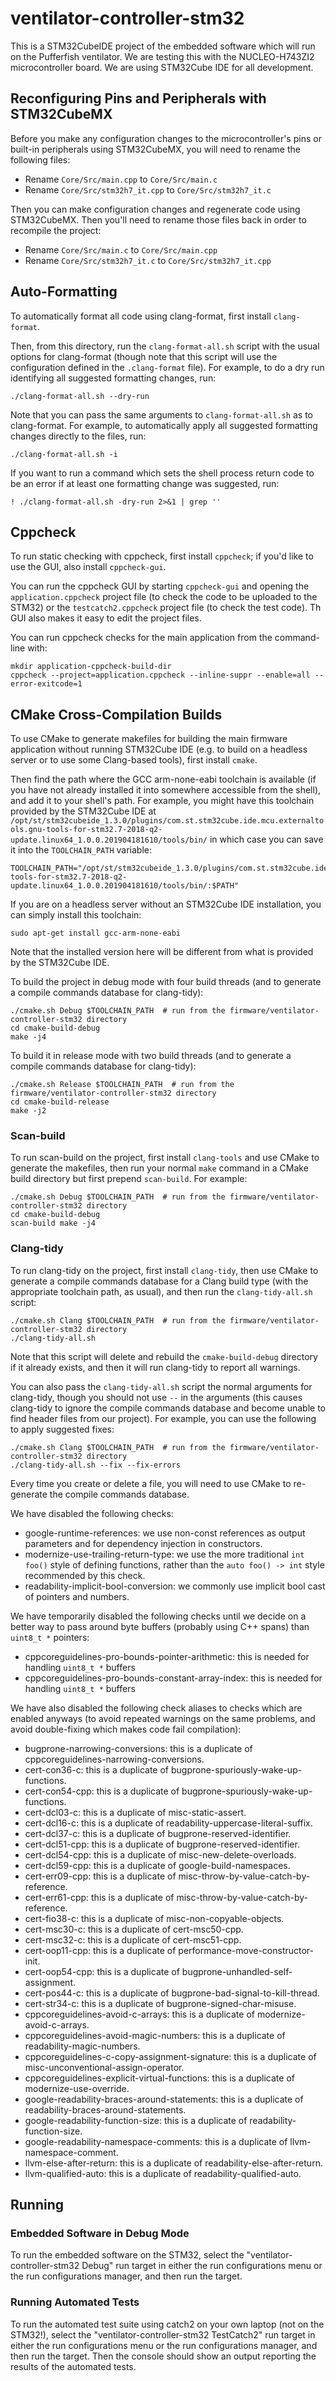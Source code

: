 # ventilator-controller-stm32

This is a STM32CubeIDE project of the embedded software which will run on the
Pufferfish ventilator. We are testing this with the NUCLEO-H743ZI2 microcontroller
board. We are using STM32Cube IDE for all development.


## Reconfiguring Pins and Peripherals with STM32CubeMX

Before you make any configuration changes to the microcontroller's pins or built-in
peripherals using STM32CubeMX, you will need to rename the following files:

- Rename `Core/Src/main.cpp` to `Core/Src/main.c`
- Rename `Core/Src/stm32h7_it.cpp` to `Core/Src/stm32h7_it.c`

Then you can make configuration changes and regenerate code using STM32CubeMX.
Then you'll need to rename those files back in order to recompile the project:

- Rename `Core/Src/main.c` to `Core/Src/main.cpp`
- Rename `Core/Src/stm32h7_it.c` to `Core/Src/stm32h7_it.cpp`


## Auto-Formatting

To automatically format all code using clang-format, first install `clang-format`.

Then, from this directory, run the `clang-format-all.sh` script with the usual
options for clang-format (though note that this script will use the configuration
defined in the `.clang-format` file). For example, to do a dry run identifying all
suggested formatting changes, run:

```
./clang-format-all.sh --dry-run
```

Note that you can pass the same arguments to `clang-format-all.sh` as to
clang-format.  For example, to automatically apply all suggested formatting
changes directly to the files, run:

```
./clang-format-all.sh -i
```

If you want to run a command which sets the shell process return code to be an error
if at least one formatting change was suggested, run:

```
! ./clang-format-all.sh -dry-run 2>&1 | grep ''
```

## Cppcheck

To run static checking with cppcheck, first install `cppcheck`; if you'd like to
use the GUI, also install `cppcheck-gui`.

You can run the cppcheck GUI by starting `cppcheck-gui` and opening the
`application.cppcheck` project file (to check the code to be uploaded to the STM32)
or the `testcatch2.cppcheck` project file (to check the test code). Th GUI also
makes it easy to edit the project files.

You can run cppcheck checks for the main application from the command-line with:

```
mkdir application-cppcheck-build-dir
cppcheck --project=application.cppcheck --inline-suppr --enable=all --error-exitcode=1
```

## CMake Cross-Compilation Builds

To use CMake to generate makefiles for building the main firmware application
without running STM32Cube IDE (e.g. to build on a headless server or to use some
Clang-based tools), first install `cmake`.

Then find the path where the GCC arm-none-eabi toolchain is available (if you have
not already installed it into somewhere accessible from the shell), and add it to
your shell's path. For example, you might have this toolchain provided by the
STM32Cube IDE at
`/opt/st/stm32cubeide_1.3.0/plugins/com.st.stm32cube.ide.mcu.externaltools.gnu-tools-for-stm32.7-2018-q2-update.linux64_1.0.0.201904181610/tools/bin/`
in which case you can save it into the `TOOLCHAIN_PATH` variable:
```
TOOLCHAIN_PATH="/opt/st/stm32cubeide_1.3.0/plugins/com.st.stm32cube.ide.mcu.externaltools.gnu-tools-for-stm32.7-2018-q2-update.linux64_1.0.0.201904181610/tools/bin/:$PATH"
```
If you are on a headless server without an STM32Cube IDE installation, you can
simply install this toolchain:
```
sudo apt-get install gcc-arm-none-eabi
```
Note that the installed version here will be different from what is provided by
the STM32Cube IDE.

To build the project in debug mode with four build threads (and to generate a
compile commands database for clang-tidy):
```
./cmake.sh Debug $TOOLCHAIN_PATH  # run from the firmware/ventilator-controller-stm32 directory
cd cmake-build-debug
make -j4
```

To build it in release mode with two build threads (and to generate a compile
commands database for clang-tidy):
```
./cmake.sh Release $TOOLCHAIN_PATH  # run from the firmware/ventilator-controller-stm32 directory
cd cmake-build-release
make -j2
```

### Scan-build

To run scan-build on the project, first install `clang-tools` and use CMake to
generate the makefiles, then run your normal `make` command in a CMake build
directory but first prepend `scan-build`. For example:
```
./cmake.sh Debug $TOOLCHAIN_PATH  # run from the firmware/ventilator-controller-stm32 directory
cd cmake-build-debug
scan-build make -j4
```

### Clang-tidy

To run clang-tidy on the project, first install `clang-tidy`, then
use CMake to generate a compile commands database for a Clang build type
(with the appropriate toolchain path, as usual), and then run the
`clang-tidy-all.sh` script:
```
./cmake.sh Clang $TOOLCHAIN_PATH  # run from the firmware/ventilator-controller-stm32 directory
./clang-tidy-all.sh
```
Note that this script will delete and rebuild the `cmake-build-debug` directory
if it already exists, and then it will run clang-tidy to report all warnings.

You can also pass the `clang-tidy-all.sh` script the normal arguments for clang-tidy,
though you should not use `--` in the arguments (this causes clang-tidy to ignore
the compile commands database and become unable to find header files from our project).
For example, you can use the following to apply suggested fixes:
```
./cmake.sh Clang $TOOLCHAIN_PATH  # run from the firmware/ventilator-controller-stm32 directory
./clang-tidy-all.sh --fix --fix-errors
```

Every time you create or delete a file, you will need to use CMake to re-generate
the compile commands database.

We have disabled the following checks:

- google-runtime-references: we use non-const references as output parameters and for dependency injection in constructors.
- modernize-use-trailing-return-type: we use the more traditional `int foo()` style of defining functions, rather than the `auto foo() -> int` style recommended by this check.
- readability-implicit-bool-conversion: we commonly use implicit bool cast of pointers and numbers.

We have temporarily disabled the following checks until we decide on a better
way to pass around byte buffers (probably using C++ spans) than `uint8_t *` pointers:

- cppcoreguidelines-pro-bounds-pointer-arithmetic: this is needed for handling `uint8_t *` buffers
- cppcoreguidelines-pro-bounds-constant-array-index: this is needed for handling `uint8_t *` buffers

We have also disabled the following check aliases to checks which are enabled anyways
(to avoid repeated warnings on the same problems, and avoid double-fixing which makes
code fail compilation):

- bugprone-narrowing-conversions: this is a duplicate of cppcoreguidelines-narrowing-conversions.
- cert-con36-c: this is a duplicate of bugprone-spuriously-wake-up-functions.
- cert-con54-cpp: this is a duplicate of bugprone-spuriously-wake-up-functions.
- cert-dcl03-c: this is a duplicate of misc-static-assert.
- cert-dcl16-c: this is a duplicate of readability-uppercase-literal-suffix.
- cert-dcl37-c: this is a duplicate of bugprone-reserved-identifier.
- cert-dcl51-cpp: this is a duplicate of bugprone-reserved-identifier.
- cert-dcl54-cpp: this is a duplicate of misc-new-delete-overloads.
- cert-dcl59-cpp: this is a duplicate of google-build-namespaces.
- cert-err09-cpp: this is a duplicate of misc-throw-by-value-catch-by-reference.
- cert-err61-cpp: this is a duplicate of misc-throw-by-value-catch-by-reference.
- cert-fio38-c: this is a duplicate of misc-non-copyable-objects.
- cert-msc30-c: this is a duplicate of cert-msc50-cpp.
- cert-msc32-c: this is a duplicate of cert-msc51-cpp.
- cert-oop11-cpp: this is a duplicate of performance-move-constructor-init.
- cert-oop54-cpp: this is a duplicate of bugprone-unhandled-self-assignment.
- cert-pos44-c: this is a duplicate of bugprone-bad-signal-to-kill-thread.
- cert-str34-c: this is a duplicate of bugprone-signed-char-misuse.
- cppcoreguidelines-avoid-c-arrays: this is a duplicate of modernize-avoid-c-arrays.
- cppcoreguidelines-avoid-magic-numbers: this is a duplicate of readability-magic-numbers.
- cppcoreguidelines-c-copy-assignment-signature: this is a duplicate of misc-unconventional-assign-operator.
- cppcoreguidelines-explicit-virtual-functions: this is a duplicate of modernize-use-override.
- google-readability-braces-around-statements: this is a duplicate of readability-braces-around-statements.
- google-readability-function-size: this is a duplicate of readability-function-size.
- google-readability-namespace-comments: this is a duplicate of llvm-namespace-comment.
- llvm-else-after-return: this is a duplicate of readability-else-after-return.
- llvm-qualified-auto: this is a duplicate of readability-qualified-auto.



## Running

### Embedded Software in Debug Mode

To run the embedded software on the STM32, select the "ventilator-controller-stm32 Debug"
run target in either the run configurations menu or the run configurations manager,
and then run the target.

### Running Automated Tests

To run the automated test suite using catch2 on your own laptop (not on the STM32!),
select the "ventilator-controller-stm32 TestCatch2" run target in either the run
configurations menu or the run configurations manager, and then run the target.
Then the console should show an output reporting the results of the automated tests.
